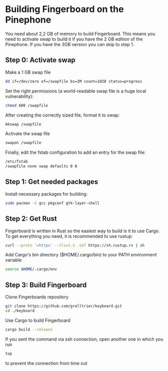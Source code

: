 # Building Fingerboard on the Pinephone

You need about 2,2 GB of memory to build Fingerboard. This means you need to activate swap to build it 
if you have the 2 GB edition of the Pinephone. If you have the 3GB version you can skip to step 1.

## Step 0: Activate swap
Make a 1 GB swap file
```bash
dd if=/dev/zero of=/swapfile bs=1M count=1028 status=progress
```
Set the right permissions (a world-readable swap file is a huge local vulnerability):
```bash
chmod 600 /swapfile
```
After creating the correctly sized file, format it to swap:
```bash
mkswap /swapfile
```
Activate the swap file
```bash
swapon /swapfile
```
Finally, edit the fstab configuration to add an entry for the swap file:
```bash
/etc/fstab
/swapfile none swap defaults 0 0
```

## Step 1: Get needed packages
Install necessary packages for building:
```bash
sudo pacman -S gcc pkgconf gtk-layer-shell
```

## Step 2: Get Rust
Fingerboard is written in Rust so the easiest way to build is it to use Cargo. To get everything you need, it is recommended to use rustup:
```bash
curl --proto '=https' --tlsv1.2 -sSf https://sh.rustup.rs | sh
```

Add Cargo's bin directory ($HOME/.cargo/bin) to your PATH environment variable
```bash
source $HOME/.cargo/env
```

## Step 3: Build Fingerboard
Clone Fingerboards repository
```bash
git clone https://github.com/grelltrier/keyboard.git
cd ./keyboard
```

Use Cargo to build Fingerboard
```bash
cargo build --release
```

If you sent the command via ssh connection, open another one in which you run
```bash
top
```
to prevent the connection from time out